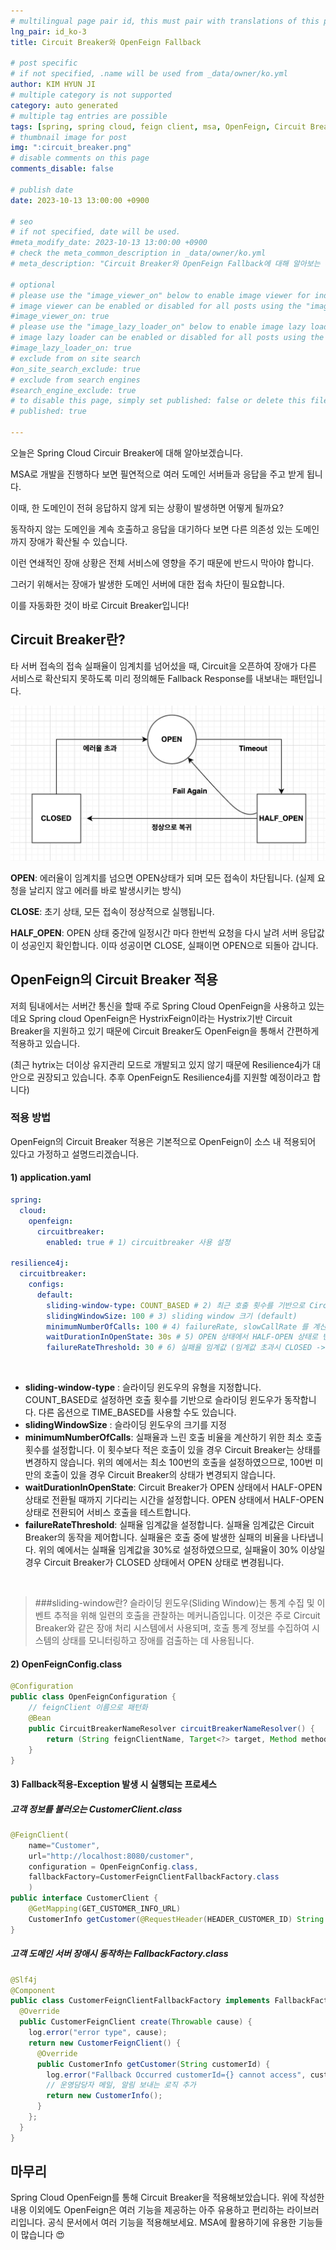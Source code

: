 ```yaml
---
# multilingual page pair id, this must pair with translations of this page. (This name must be unique)
lng_pair: id_ko-3
title: Circuit Breaker와 OpenFeign Fallback

# post specific
# if not specified, .name will be used from _data/owner/ko.yml
author: KIM HYUN JI
# multiple category is not supported
category: auto generated
# multiple tag entries are possible
tags: [spring, spring cloud, feign client, msa, OpenFeign, Circuit Breaker]
# thumbnail image for post
img: ":circuit_breaker.png"
# disable comments on this page
comments_disable: false

# publish date
date: 2023-10-13 13:00:00 +0900

# seo
# if not specified, date will be used.
#meta_modify_date: 2023-10-13 13:00:00 +0900
# check the meta_common_description in _data/owner/ko.yml
# meta_description: "Circuit Breaker와 OpenFeign Fallback에 대해 알아보는 게시글입니다."

# optional
# please use the "image_viewer_on" below to enable image viewer for individual pages or posts (_posts/ or en/_posts folders).
# image viewer can be enabled or disabled for all posts using the "image_viewer_posts: true" setting in _data/conf/main.yml.
#image_viewer_on: true
# please use the "image_lazy_loader_on" below to enable image lazy loader for individual pages or posts (_posts/ or en/_posts folders).
# image lazy loader can be enabled or disabled for all posts using the "image_lazy_loader_posts: true" setting in _data/conf/main.yml.
#image_lazy_loader_on: true
# exclude from on site search
#on_site_search_exclude: true
# exclude from search engines
#search_engine_exclude: true
# to disable this page, simply set published: false or delete this file
# published: true

---
```


<!-- outline-start -->

오늘은 Spring Cloud Circuir Breaker에 대해 알아보겠습니다.

MSA로 개발을 진행하다 보면 필연적으로 여러 도메인 서버들과 응답을 주고 받게 됩니다.

이때, 한 도메인이 전혀 응답하지 않게 되는 상황이 발생하면 어떻게 될까요?



동작하지 않는 도메인을 계속 호출하고 응답을 대기하다 보면 다른 의존성 있는 도메인까지 장애가 확산될 수 있습니다.

이런 연쇄적인 장애 상황은 전체 서비스에 영향을 주기 때문에 반드시 막아야 합니다.



그러기 위해서는 장애가 발생한 도메인 서버에 대한 접속 차단이 필요합니다.

이를 자동화한 것이 바로 Circuit Breaker입니다!

## Circuit Breaker란?

타 서버 접속의 접속 실패율이 임계치를 넘어섰을 때, Circuit을 오픈하여 장애가 다른 서비스로 확산되지 못하도록 미리 정의해둔 Fallback Response를 내보내는 패턴입니다.


![Circuit Breaker](../assets/img/posts/circuit_breaker.png)

**OPEN**: 에러율이 임계치를 넘으면 OPEN상태가 되며 모든 접속이 차단됩니다. (실제 요청을 날리지 않고 에러를 바로 발생시키는 방식)

**CLOSE**:  초기 상태, 모든 접속이 정상적으로 실행됩니다.

**HALF_OPEN**: OPEN 상태 중간에 일정시간 마다 한번씩 요청을 다시 날려 서버 응답값이 성공인지 확인합니다. 이따 성공이면 CLOSE, 실패이면 OPEN으로 되돌아 갑니다.


## OpenFeign의 Circuit Breaker 적용

저희 팀내에서는 서버간 통신을 할때 주로 Spring Cloud OpenFeign을 사용하고 있는데요
Spring cloud OpenFeign은 HystrixFeign이라는 Hystrix기반 Circuit Breaker을 지원하고 있기 때문에
Circuit Breaker도 OpenFeign을 통해서 간편하게 적용하고 있습니다.


(최근 hytrix는 더이상 유지관리 모드로 개발되고 있지 않기 때문에 Resilience4j가 대안으로 권장되고 있습니다.
추후 OpenFeign도 Resilience4j를 지원할 예정이라고 합니다)



### 적용 방법

OpenFeign의 Circuit Breaker 적용은 기본적으로 OpenFeign이 소스 내 적용되어 있다고 가정하고 설명드리겠습니다.

#### 1) application.yaml

```yaml
spring:
  cloud:
    openfeign:
      circuitbreaker:
        enabled: true # 1) circuitbreaker 사용 설정

resilience4j:
  circuitbreaker:
    configs:
      default:
        sliding-window-type: COUNT_BASED # 2) 최근 호출 횟수를 기반으로 Circuit Breaker의 상태가 결정
        slidingWindowSize: 100 # 3) sliding window 크기 (default)
        minimumNumberOfCalls: 100 # 4) failureRate, slowCallRate 를 계산하기 위한 최소 call 갯수 (default)
        waitDurationInOpenState: 30s # 5) OPEN 상태에서 HALF-OPEN 상태로 변경 대시 시간
        failureRateThreshold: 30 # 6) 실패율 임계값 (임계값 초과시 CLOSED -> OPEN 으로 변경, default : 50)
```
<br>

* **sliding-window-type** : 슬라이딩 윈도우의 유형을 지정합니다. COUNT_BASED로 설정하면 호출 횟수를 기반으로 슬라이딩 윈도우가 동작합니다. 다른 옵션으로 TIME_BASED를 사용할 수도 있습니다.
* **slidingWindowSize** : 슬라이딩 윈도우의 크기를 지정
* **minimumNumberOfCalls**: 실패율과 느린 호출 비율을 계산하기 위한 최소 호출 횟수를 설정합니다. 이 횟수보다 적은 호출이 있을 경우 Circuit Breaker는 상태를 변경하지 않습니다. 위의 예에서는 최소 100번의 호출을 설정하였으므로, 100번 미만의 호출이 있을 경우 Circuit Breaker의 상태가 변경되지 않습니다.
* **waitDurationInOpenState**: Circuit Breaker가 OPEN 상태에서 HALF-OPEN 상태로 전환될 때까지 기다리는 시간을 설정합니다. OPEN 상태에서 HALF-OPEN 상태로 전환되어 서비스 호출을 테스트합니다.
* **failureRateThreshold**: 실패율 임계값을 설정합니다. 실패율 임계값은 Circuit Breaker의 동작을 제어합니다. 실패율은 호출 중에 발생한 실패의 비율을 나타냅니다. 위의 예에서는 실패율 임계값을 30%로 설정하였으므로, 실패율이 30% 이상일 경우 Circuit Breaker가 CLOSED 상태에서 OPEN 상태로 변경됩니다.

<br>

> ###sliding-window란?
>슬라이딩 윈도우(Sliding Window)는 통계 수집 및 이벤트 추적을 위해 일련의 호출을 관찰하는 메커니즘입니다. 이것은 주로 Circuit Breaker와 같은 장애 처리 시스템에서 사용되며, 호출 통계 정보를 수집하여 시스템의 상태를 모니터링하고 장애를 검출하는 데 사용됩니다.


#### 2) OpenFeignConfig.class

```java
@Configuration
public class OpenFeignConfiguration {
    // feignClient 이름으로 패턴화
    @Bean
    public CircuitBreakerNameResolver circuitBreakerNameResolver() {
        return (String feignClientName, Target<?> target, Method method) -> feignClientName + "_" + method.getName();
    }
}
```

#### 3) Fallback적용-Exception 발생 시 실행되는 프로세스

##### 고객 정보를 불러오는 CustomerClient.class

```java
@FeignClient(
	name="Customer",
    url="http://localhost:8080/customer",
    configuration = OpenFeignConfig.class,
    fallbackFactory=CustomerFeignClientFallbackFactory.class
    )
public interface CustomerClient {
    @GetMapping(GET_CUSTOMER_INFO_URL)
    CustomerInfo getCustomer(@RequestHeader(HEADER_CUSTOMER_ID) String customerId);
}
```

##### 고객 도메인 서버 장애시 동작하는 FallbackFactory.class

```java
@Slf4j
@Component
public class CustomerFeignClientFallbackFactory implements FallbackFactory<CustomerFeignClient>{
  @Override
  public CustomerFeignClient create(Throwable cause) {
  	log.error("error type", cause);
    return new CustomerFeignClient() {
      @Override
      public CustomerInfo getCustomer(String customerId) {
        log.error("Fallback Occurred customerId={} cannot access", customerId);
        // 운영담당자 메일, 알림 보내는 로직 추가
        return new CustomerInfo();
      }
    };
  }
}
```

## 마무리
Spring Cloud OpenFeign를 통해 Circuit Breaker을 적용해보았습니다. 위에 작성한 내용 이외에도 OpenFeign은 여러 기능을 제공하는 아주 유용하고 편리하는 라이브러리입니다. 공식 문서에서 여러 기능을 적용해보세요. MSA에 활용하기에 유용한 기능들이 많습니다 😍


<!-- outline-end -->
